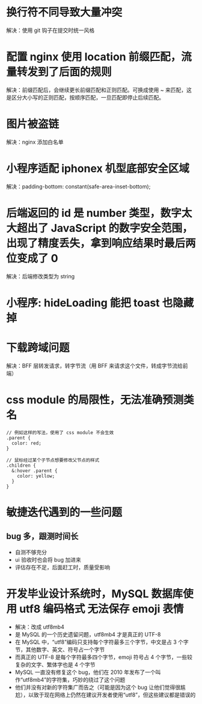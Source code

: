 # 换行符不同导致大量冲突

解决：使用 git 钩子在提交时统一风格

# 配置 nginx 使用 location 前缀匹配，流量转发到了后面的规则

解决：前缀匹配后，会继续更长前缀匹配和正则匹配。可换成使用 ~ 来匹配，这是区分大小写的正则匹配，按顺序匹配，一旦匹配即停止后续匹配。

# 图片被盗链

解决：nginx 添加白名单

# 小程序适配 iphonex 机型底部安全区域

解决：padding-bottom: constant(safe-area-inset-bottom);

# 后端返回的 id 是 number 类型，数字太大超出了 JavaScript 的数字安全范围，出现了精度丢失，拿到响应结果时最后两位变成了 0

解决：后端修改类型为 string

# 小程序: hideLoading 能把 toast 也隐藏掉

# 下载跨域问题

解决：BFF 层转发请求，转字节流（用 BFF 来请求这个文件，转成字节流给前端）

# css module 的局限性，无法准确预测类名

```less
// 例如这样的写法，使用了 css module 不会生效
.parent {
  color: red;
}

// 鼠标经过某个子节点想要修改父节点的样式
.children {
  &:hover .parent {
    color: yellow;
  }
}
```

# 敏捷迭代遇到的一些问题

## bug 多，跟测时间长

- 自测不够充分
- ui 验收时也会将 bug 加进来
- 评估存在不足，后面赶工时，质量受影响

# 开发毕业设计系统时，MySQL 数据库使用 utf8 编码格式 无法保存 emoji 表情

- 解决：改成 utf8mb4
- 是 MySQL 的一个历史遗留问题，utf8mb4 才是真正的 UTF-8
- 在 MySQL 中，“utf8”编码只支持每个字符最多三个字节，中文是占 3 个字节，其他数字、英文、符号占一个字节
- 而真正的 UTF-8 是每个字符最多四个字节，emoji 符号占 4 个字节，一些较复杂的文字、繁体字也是 4 个字节
- MySQL 一直没有修复这个 bug，他们在 2010 年发布了一个叫作“utf8mb4”的字符集，巧妙的绕过了这个问题
- 他们并没有对新的字符集广而告之（可能是因为这个 bug 让他们觉得很尴尬），以致于现在网络上仍然在建议开发者使用“utf8”，但这些建议都是错误的
